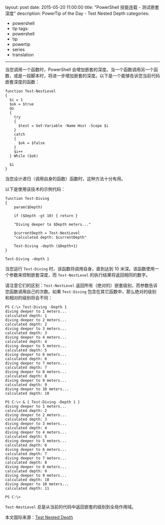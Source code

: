 ﻿layout: post
date: 2015-05-20 11:00:00
title: "PowerShell 技能连载 - 测试嵌套深度"
description: PowerTip of the Day - Test Nested Depth
categories:
- powershell
- tip
tags:
- powershell
- tip
- powertip
- series
- translation
---
当您调用一个函数时，PowerShell 会增加嵌套的深度。当一个函数调用另一个函数，或是一段脚本时，将进一步增加嵌套的深度。以下是一个能够告诉您当前代码嵌套深度的函数：

    function Test-NestLevel
    {
      $i = 1
      $ok = $true
      do
      {
        try
        {
          $test = Get-Variable -Name Host -Scope $i
        }
        catch
        {
          $ok = $false
        }
        $i++
      } While ($ok)
    
      $i
    }

当您设计递归（调用自身的函数）函数时，这种方法十分有用。

以下是使用该技术的示例代码：

    function Test-Diving
    {
        param($Depth)
    
        if ($Depth -gt 10) { return }
    
        "Diving deeper to $Depth meters..."
    
        $currentDepth = Test-NestLevel
        "calculated depth: $currentDepth"
    
        Test-Diving -depth ($Depth+1)
    }
    
    Test-Diving -depth 1

当您运行 `Test-Diving` 时，该函数将调用自身，直到达到 10 米深。该函数使用一个参数来控制嵌套深度，而 `Test-NestLevel` 的执行结果将返回相同的数字。

请注意它们的区别：`Test-NestLevel` 返回所有（绝对的）嵌套级别，而参数告诉您函数调用自己的次数。如果 `Test-Diving` 包含在其它函数中，那么绝对的级别和相对的级别将会不同：

    PS C:\> Test-Diving -Depth 1
    diving deeper to 1 meters...
    calculated depth: 1
    diving deeper to 2 meters...
    calculated depth: 2
    diving deeper to 3 meters...
    calculated depth: 3
    diving deeper to 4 meters...
    calculated depth: 4
    diving deeper to 5 meters...
    calculated depth: 5
    diving deeper to 6 meters...
    calculated depth: 6
    diving deeper to 7 meters...
    calculated depth: 7
    diving deeper to 8 meters...
    calculated depth: 8
    diving deeper to 9 meters...
    calculated depth: 9
    diving deeper to 10 meters...
    calculated depth: 10
    
    PS C:\> & { Test-Diving -Depth 1 }
    diving deeper to 1 meters...
    calculated depth: 2
    diving deeper to 2 meters...
    calculated depth: 3
    diving deeper to 3 meters...
    calculated depth: 4
    diving deeper to 4 meters...
    calculated depth: 5
    diving deeper to 5 meters...
    calculated depth: 6
    diving deeper to 6 meters...
    calculated depth: 7
    diving deeper to 7 meters...
    calculated depth: 8
    diving deeper to 8 meters...
    calculated depth: 9
    diving deeper to 9 meters...
    calculated depth: 10
    diving deeper to 10 meters...
    calculated depth: 11
    
    PS C:\>

`Test-NestLevel` 总是从当前的代码中返回嵌套的级别到全局作用域。

<!--more-->
本文国际来源：[Test Nested Depth](http://powershell.com/cs/blogs/tips/archive/2015/05/20/test-nested-depth.aspx)

